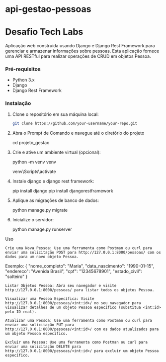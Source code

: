 # api-gestao-pessoas
# Desafio Tech Labs

Aplicação web construída usando Django e Django Rest Framework para gerenciar e armazenar informações sobre pessoas. Esta aplicação fornece uma API RESTful para realizar operações de CRUD em objetos Pessoa.

### Pré-requisitos

- Python 3.x
- Django
- Django Rest Framework

### Instalação

1. Clone o repositório em sua máquina local:

   ```bash
   git clone https://github.com/your-username/your-repo.git

2. Abra o Prompt de Comando e navegue até o diretório do projeto

   cd projeto_gestao

3. Crie e ative um ambiente virtual (opcional):

   python -m venv venv

   venv\Scripts\activate

4. Instale django e django rest framework:

   pip install django
   pip install djangorestframework

5. Aplique as migrações de banco de dados:

   python manage.py migrate

6. Inicialize o servidor:

   python manage.py runserver


Uso

    Crie uma Nova Pessoa: Use uma ferramenta como Postman ou curl para enviar uma solicitação POST para http://127.0.0.1:8000/pessoas/ com os dados para um novo objeto Pessoa.
   Exemplo:
{
  "nome_completo": "Maria",
  "data_nascimento": "1990-01-15",
  "endereco": "Avenida Brasil",
  "cpf": "12345678901",
  "estado_civil": "solteiro"
}
 
    Listar Objetos Pessoa: Abra seu navegador e visite http://127.0.0.1:8000/pessoas/ para listar todos os objetos Pessoa.

    Visualizar uma Pessoa Específica: Visite http://127.0.0.1:8000/pessoas/<int:id>/ no seu navegador para visualizar detalhes de um objeto Pessoa específico (substitua <int:id> pelo ID real).

    Atualizar uma Pessoa: Use uma ferramenta como Postman ou curl para enviar uma solicitação PUT para http://127.0.0.1:8000/pessoas/<int:id>/ com os dados atualizados para um objeto Pessoa específico.

    Excluir uma Pessoa: Use uma ferramenta como Postman ou curl para enviar uma solicitação DELETE para http://127.0.0.1:8000/pessoas/<int:id>/ para excluir um objeto Pessoa específico.
